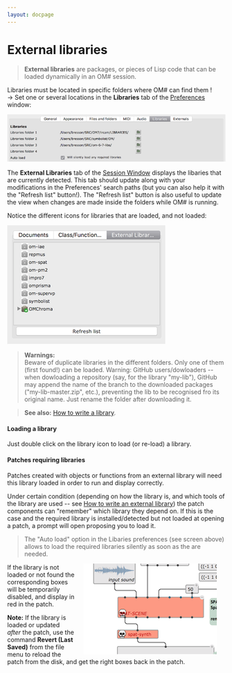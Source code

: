 ```yaml
---
layout: docpage
---
```


# External libraries

> **External libraries** are packages, or pieces of Lisp code that can be loaded dynamically in an OM# session.

Libraries must be located in specific folders where OM# can find them !     
&rarr; Set one or several locations in the **Libraries** tab of the [Preferences](preferences) window:

<img src="./images/lib-preferences.png">


The **External Libraries** tab of the [Session Window](session) displays the libaries that are currently detected. This tab should update along with your modifications in the Preferences' search paths (but you can also help it with the "Refresh list" button!).
The "Refresh list" button is also useful to update the view when changes are made inside the folders while OM# is running.

Notice the different icons for libraries that are loaded, and not loaded:

<img src="./images/libraries.png">


> **Warnings:**     
> Beware of duplicate libraries in the different folders. Only one of them (first found!) can be loaded.
> Warning: GitHub users/dowloaders -- when dowloading a repository (say, for the library "my-lib"), GitHub may append the name of the branch to the downloaded packages ("my-lib-master.zip", etc.), preventing the lib to be recognised fro its original name. Just rename the folder after downloading it.

> **See also:** [How to write a library](write-library).

#### Loading a library

Just double click on the library icon to load (or re-load) a library.

#### Patches requiring libraries

Patches created with objects or functions from an external library will need this library loaded in order to run and display correctly. 

Under certain condition (depending on how the library is, and which tools of the library are used -- see [How to write an external library](write-library)) the patch components can "remember" which library they depend on.  If this is the case and the required library is installed/detected but not loaded at opening a patch, a prompt will open proposing you to load it.

> The "Auto load" option in the Libaries preferences (see screen above) allows to load the required libraries silently as soon as the are needed. 

<img src="./images/dead-boxes.png" align="right" hspace="20">

If the library is not loaded or not found the corresponding boxes will be temporarily disabled, and display in red in the patch.

**Note:** If the library is loaded or updated _after_ the patch, use the command **Revert (Last Saved)** from the file menu to reload the patch from the disk, and get the right boxes back in the patch.



